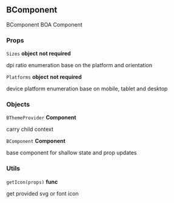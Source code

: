 ## BComponent
BComponent BOA Component

### Props
`Sizes`   **object**   **not required**

dpi ratio enumeration base on the platform and orientation

`Platforms`   **object**   **not required**

device platform enumeration base on mobile, tablet and desktop

### Objects
`BThemeProvider`   **Component**

carry child context

`BComponent`   **Component**

base component for shallow state and prop updates

### Utils
`getIcon(props)`   **func**

get provided svg or font icon
